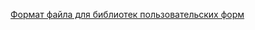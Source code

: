 [Формат файла для библиотек пользовательских форм](https://www.drawio.com/doc/faq/format-custom-shape-library)
